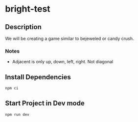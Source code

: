 # bright-test

## Description
We will be creating a game similar to bejeweled or candy crush. 

### Notes
* Adjacent is only up, down, left, right. Not diagonal

## Install Dependencies

```sh
npm ci
```

## Start Project in Dev mode

```sh
npm run dev
```
